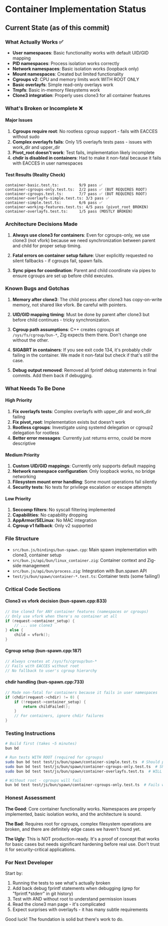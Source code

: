 # Container Implementation Status

## Current State (as of this commit)

### What Actually Works ✅
- **User namespaces**: Basic functionality works with default UID/GID mapping
- **PID namespaces**: Process isolation works correctly
- **Network namespaces**: Basic isolation works (loopback only)
- **Mount namespaces**: Created but limited functionality
- **Cgroups v2**: CPU and memory limits work WITH ROOT ONLY
- **Basic overlayfs**: Simple read-only overlays work
- **Tmpfs**: Basic in-memory filesystems work
- **Clone3 integration**: Properly uses clone3 for all container features

### What's Broken or Incomplete ❌

#### Major Issues
1. **Cgroups require root**: No rootless cgroup support - fails with EACCES without sudo
2. **Complex overlayfs fails**: Only 1/5 overlayfs tests pass - issues with work_dir and upper_dir
3. **Pivot_root doesn't work**: Test fails, implementation likely incomplete
4. **chdir is disabled in containers**: Had to make it non-fatal because it fails with EACCES in user namespaces

#### Test Results (Reality Check)
```
container-basic.test.ts:         9/9 pass ✅
container-cgroups-only.test.ts:  2/2 pass ✅ (BUT REQUIRES ROOT)
container-cgroups.test.ts:       7/7 pass ✅ (BUT REQUIRES ROOT)
container-overlayfs-simple.test.ts: 3/3 pass ✅
container-simple.test.ts:        6/6 pass ✅
container-working-features.test.ts: 4/5 pass (pivot_root BROKEN)
container-overlayfs.test.ts:     1/5 pass (MOSTLY BROKEN)
```

### Architecture Decisions Made

1. **Always use clone3 for containers**: Even for cgroups-only, we use clone3 (not vfork) because we need synchronization between parent and child for proper setup timing.

2. **Fatal errors on container setup failure**: User explicitly requested no silent fallbacks - if cgroups fail, spawn fails.

3. **Sync pipes for coordination**: Parent and child coordinate via pipes to ensure cgroups are set up before child executes.

### Known Bugs and Gotchas

1. **Memory after clone3**: The child process after clone3 has copy-on-write memory, not shared like vfork. Be careful with pointers.

2. **UID/GID mapping timing**: Must be done by parent after clone3 but before child continues - tricky synchronization.

3. **Cgroup path assumptions**: C++ creates cgroups at `/sys/fs/cgroup/bun-*`, Zig expects them there. Don't change one without the other.

4. **SIGABRT in containers**: If you see exit code 134, it's probably chdir failing in the container. We made it non-fatal but check if that's still the case.

5. **Debug output removed**: Removed all fprintf debug statements in final commits. Add them back if debugging.

### What Needs To Be Done

#### High Priority
1. **Fix overlayfs tests**: Complex overlayfs with upper_dir and work_dir failing
2. **Fix pivot_root**: Implementation exists but doesn't work
3. **Rootless cgroups**: Investigate using systemd delegation or cgroup2 delegation for rootless
4. **Better error messages**: Currently just returns errno, could be more descriptive

#### Medium Priority
1. **Custom UID/GID mappings**: Currently only supports default mapping
2. **Network namespace configuration**: Only loopback works, no bridge networking
3. **Filesystem mount error handling**: Some mount operations fail silently
4. **Security tests**: No tests for privilege escalation or escape attempts

#### Low Priority
1. **Seccomp filters**: No syscall filtering implemented
2. **Capabilities**: No capability dropping
3. **AppArmor/SELinux**: No MAC integration
4. **Cgroup v1 fallback**: Only v2 supported

### File Structure
- `src/bun.js/bindings/bun-spawn.cpp`: Main spawn implementation with clone3, container setup
- `src/bun.js/api/bun/linux_container.zig`: Container context and Zig-side management
- `src/bun.js/api/bun/process.zig`: Integration with Bun.spawn API
- `test/js/bun/spawn/container-*.test.ts`: Container tests (some failing!)

### Critical Code Sections

#### Clone3 vs vfork decision (bun-spawn.cpp:833)
```cpp
// Use clone3 for ANY container features (namespaces or cgroups)
// Only use vfork when there's no container at all
if (request->container_setup) {
    // ... use clone3
} else {
    child = vfork();
}
```

#### Cgroup setup (bun-spawn.cpp:187)
```cpp
// Always creates at /sys/fs/cgroup/bun-*
// Fails with EACCES without root
// No fallback to user's cgroup hierarchy
```

#### chdir handling (bun-spawn.cpp:733)
```cpp
// Made non-fatal for containers because it fails in user namespaces
if (chdir(request->chdir) != 0) {
    if (!request->container_setup) {
        return childFailed();
    }
    // For containers, ignore chdir failures
}
```

### Testing Instructions

```bash
# Build first (takes ~5 minutes)
bun bd

# Run tests WITH ROOT (required for cgroups)
sudo bun bd test test/js/bun/spawn/container-simple.test.ts  # Should pass
sudo bun bd test test/js/bun/spawn/container-cgroups-only.test.ts  # Should pass
sudo bun bd test test/js/bun/spawn/container-overlayfs.test.ts  # WILL FAIL (4/5 tests)

# Without root - cgroups will fail
bun bd test test/js/bun/spawn/container-cgroups-only.test.ts  # Fails with EACCES
```

### Honest Assessment

**The Good**: Core container functionality works. Namespaces are properly implemented, basic isolation works, and the architecture is sound.

**The Bad**: Requires root for cgroups, complex filesystem operations are broken, and there are definitely edge cases we haven't found yet.

**The Ugly**: This is NOT production-ready. It's a proof of concept that works for basic cases but needs significant hardening before real use. Don't trust it for security-critical applications.

### For Next Developer

Start by:
1. Running the tests to see what's actually broken
2. Add back debug fprintf statements when debugging (grep for "fprintf.*stderr" in git history)
3. Test with AND without root to understand permission issues
4. Read the clone3 man page - it's complicated
5. Expect surprises with overlayfs - it has many subtle requirements

Good luck! The foundation is solid but there's work to do.
